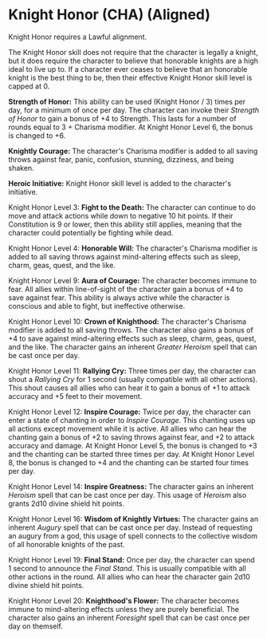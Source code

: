 # Knight Honor (CHA) (Aligned)

Knight Honor requires a Lawful alignment.

The Knight Honor skill does not require that the character is legally a knight, but it does require the character to believe that honorable knights are a high ideal to live up to. If a character ever ceases to believe that an honorable knight is the best thing to be, then their effective Knight Honor skill level is capped at 0.

**Strength of Honor:** This ability can be used (Knight Honor / 3) times per day, for a minimum of once per day. The character can invoke their *Strength of Honor* to gain a bonus of +4 to Strength. This lasts for a number of rounds equal to 3 + Charisma modifier. At Knight Honor Level 6, the bonus is changed to +6.

**Knightly Courage:** The character's Charisma modifier is added to all saving throws against fear, panic, confusion, stunning, dizziness, and being shaken.

**Heroic Initiative:** Knight Honor skill level is added to the character's initiative.

Knight Honor Level 3: **Fight to the Death:** The character can continue to do move and attack actions while down to negative 10 hit points. If their Constitution is 9 or lower, then this ability still applies, meaning that the character could potentially be fighting while dead.

Knight Honor Level 4: **Honorable Will:** The character's Charisma modifier is added to all saving throws against mind-altering effects such as sleep, charm, geas, quest, and the like.

Knight Honor Level 9: **Aura of Courage:** The character becomes immune to fear. All allies within line-of-sight of the character gain a bonus of +4 to save against fear. This ability is always active while the character is conscious and able to fight, but ineffective otherwise.

Knight Honor Level 10: **Crown of Knighthood:** The character's Charisma modifier is added to all saving throws. The character also gains a bonus of +4 to save against mind-altering effects such as sleep, charm, geas, quest, and the like. The character gains an inherent *Greater Heroism* spell that can be cast once per day.

Knight Honor Level 11: **Rallying Cry:** Three times per day, the character can shout a *Rallying Cry* for 1 second (usually compatible with all other actions). This shout causes all allies who can hear it to gain a bonus of +1 to attack accuracy and +5 feet to their movement.

Knight Honor Level 12: **Inspire Courage:** Twice per day, the character can enter a state of chanting in order to *Inspire Courage*. This chanting uses up all actions except movement while it is active. All allies who can hear the chanting gain a bonus of +2 to saving throws against fear, and +2 to attack accuracy and damage. At Knight Honor Level 5, the bonus is changed to +3 and the chanting can be started three times per day. At Knight Honor Level 8, the bonus is changed to +4 and the chanting can be started four times per day.

Knight Honor Level 14: **Inspire Greatness:** The character gains an inherent *Heroism* spell that can be cast once per day. This usage of *Heroism* also grants 2d10 divine shield hit points.

Knight Honor Level 16: **Wisdom of Knightly Virtues:** The character gains an inherent *Augury* spell that can be cast once per day. Instead of requesting an augury from a god, this usage of spell connects to the collective wisdom of all honorable knights of the past.

Knight Honor Level 19: **Final Stand:** Once per day, the character can spend 1 second to announce the *Final Stand*. This is usually compatible with all other actions in the round. All allies who can hear the character gain 2d10 divine shield hit points.

Knight Honor Level 20: **Knighthood's Flower:** The character becomes immune to mind-altering effects unless they are purely beneficial. The character also gains an inherent *Foresight* spell that can be cast once per day on themself.
